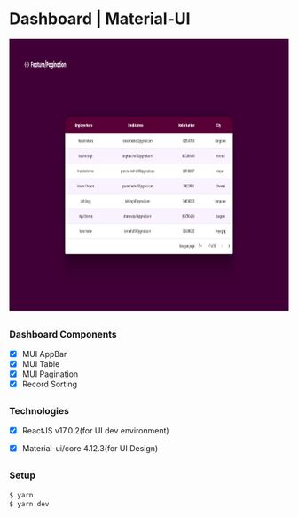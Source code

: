 <h1>Dashboard | Material-UI</h1>
<img src="https://github.com/SanjeevYadavcr7/Feature-Pagination-Sorting/blob/main/MUItable.png" width="1000px" height="490px" >

## <h3> Dashboard Components</h3>
- [x] MUI AppBar <br/>
- [x] MUI Table <br/>
- [x] MUI Pagination <br/>
- [x] Record Sorting <br/>

## <h3> Technologies </h3>
- [x] ReactJS v17.0.2(for UI dev environment) <br/>
- [x] Material-ui/core 4.12.3(for UI Design) <br/>


## <h3>Setup</h3>
```
$ yarn
$ yarn dev
```

